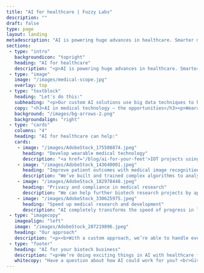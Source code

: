 ```yaml
---
title: "AI for healthcare | Fuzzy Labs"
description: ""
draft: false
type: page
layout: landing
metadescription: "AI is powering huge advances in healthcare. Smarter medical imaging, improving disease detection and diagnosis. Searching and connecting billions of data points and research papers, speeding up drug discovery. And all while ensuring patient privacy and compliance in the age of information. AI in healthcare is here to stay – it’s time to get on board."
sections:
 - type: "intro"
   backgroundicon: "topright"
   heading: "AI for healthcare"
   description: "<p>AI is powering huge advances in healthcare. Smarter medical imaging, improving disease detection and diagnosis. Searching and connecting billions of data points and research papers, speeding up drug discovery. And all while ensuring patient privacy and compliance in the age of information. AI in healthcare is here to stay – it’s time to get on board.</p>"
 - type: "image"
   image: "/images/medical-scope.jpg"
   overlay: top
 - type: "textblock"
   heading: "Let's do this:"
   subheading: "<p>Our custom AI solutions use big data techniques to help biotech firms build the future of healthcare.</p>"
   copy: "<h3>AI in medical technology – the opportunities</h3><p>Wearable medical technology is already changing people’s lives for the better. What’s really exciting is just how much more is possible for biotech firms who embrace data science and AI at every level, to build truly data-driven patient outcomes.</p><p> AI can be applied to life sciences in so many ways. You can speed up manual patient record processing, using automated OCR (optical character recognition) data extraction. Or connect these patient data points from disparate sources using data warehousing. Next? Make new inferences, and build a richer diagnostic picture. Then, use applied AI techniques to analyse, cross reference, and scour medical journals to diagnose and predict patient outcomes.</p><p> Machine learning is not just helping process medical text records either – algorithms can be trained to recognise, understand, and classify medical imagery like X-rays, MRI scans and even photographs of symptoms. Using AI image recognition can augment and improve decision making for clinicians, meaning faster and more accurate diagnoses.</p><p> The possibilities for AI in biotech are huge.  We can make what’s possible, reality.</p>"
   background: "/images/bg-arrows-2.png"
   backgroundalign: "right"
 - type: "cards"
   columns: "4"
   heading: "AI for healthcare can help:"
   cards:
    - image: "/images/AdobeStock_175508874.jpeg"
      heading: "Develop wearable medical technology"
      description: "<a href='/blog/ai-for-your-feet'>IOT projects using sensors</a> and wearable technology improve people’s lives, and ultimately, promote better health. No matter how big or small your dataset or ambition, we can help you develop the right AI solution. Using personal health data is key to empowering patients. Deploying AI to analyse and interpret IOT data is the next logical step. We’ll help you see the bigger picture, and do so much more with your data."
    - image: "/images/AdobeStock_143640001.jpeg"
      heading: "Improve patient outcomes with medical image recognition"
      description: "We’ve built and trained complex algorithms to analyse medical imaging. AI is able to compare medical images across millions of connected data points infinitely faster than a human. It can identify disease markers in seconds. Or suggest a likely diagnosis. AI applications can also cross reference similar past cases, to identify the best course of treatment and likely outcome."
    - image: "/images/AdobeStock_182978448.jpeg"
      heading: "Privacy and compliance in medical research"
      description: "We can help further biotech research projects by applying AI, to create differential privacy models for your data. Anonymising data is crucial in healthcare research, and our custom built AI solutions ensure that your patient data is not at risk. Applying machine learning techniques can also reduce the risk of introducing bias in medical research modelling, for more accurate outcomes."
    - image: "/images/AdobeStock_330625975.jpeg"
      heading: "Speed up medical research and development"
      description: "AI completely transforms the speed of progress in life science research. We can deploy natural language processing tools to quickly parse data from a vast array of sources, like medical journals, research papers, and lab reports. So whether you’re discovering new drugs, or running clinical trials for existing treatments, AI allows you to connect the dots faster and get ahead of the game."
 - type: "imagecopy"
   imagealign: "left"
   image: "/images/AdobeStock_207219896.jpeg"
   heading: "Our approach"
   description: "<p><b>With a custom approach, we’re able to handle everything from the smallest to the most complex problems in medical technology. AI is our bread and butter, and we’re adept at understanding where existing technology can be applied in new ways to make giant leaps forward for biotech firms.</b></p><p>At Fuzzy Labs, we work collaboratively with our clients to fully understand the issues and opportunities, always scaling our solutions to be cost effective. So whether you need a smarter way of linking MRI scans to patient records, or a robust solution for anonymising your patient data in clinical trials, we can help."
 - type: "footer"
   heading: "AI for your biotech business"
   description: "<p>We’re doing exciting things in AI with healthcare firms. If you have big ideas about what could be possible, let’s talk about getting our AI expertise working for your business and make it reality, sooner.</p>"
   whitecopy: "Have a question about how AI could work for you? <br>Give us a shout using the form below."
---
```

